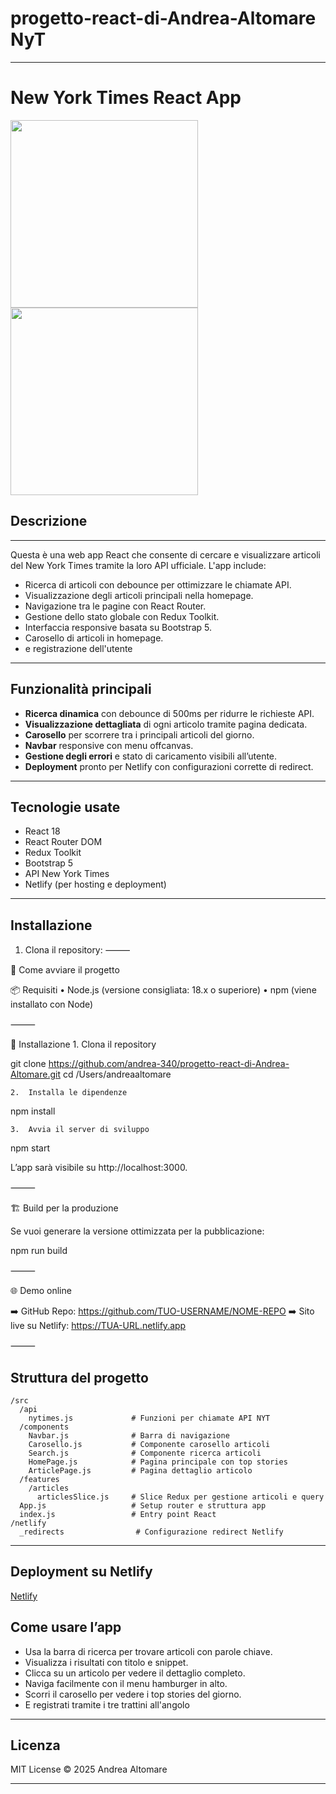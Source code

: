 # progetto-react-di-Andrea-Altomare NyT
---
# New York Times React App
<img src="https://github.com/user-attachments/assets/534c378e-2ae0-483f-8d15-e6632b03211f" width="300" />
<img src="https://github.com/user-attachments/assets/a4eb0f4d-1075-4cca-bf67-c0af62d588e0" width="300" />




## Descrizione
---
Questa è una web app React che consente di cercare e visualizzare articoli del New York Times tramite la loro API ufficiale. L'app include:

* Ricerca di articoli con debounce per ottimizzare le chiamate API.
* Visualizzazione degli articoli principali nella homepage.
* Navigazione tra le pagine con React Router.
* Gestione dello stato globale con Redux Toolkit.
* Interfaccia responsive basata su Bootstrap 5.
* Carosello di articoli in homepage.
* e registrazione dell'utente

---

## Funzionalità principali

* **Ricerca dinamica** con debounce di 500ms per ridurre le richieste API.
* **Visualizzazione dettagliata** di ogni articolo tramite pagina dedicata.
* **Carosello** per scorrere tra i principali articoli del giorno.
* **Navbar** responsive con menu offcanvas.
* **Gestione degli errori** e stato di caricamento visibili all’utente.
* **Deployment** pronto per Netlify con configurazioni corrette di redirect.

---

## Tecnologie usate

* React 18
* React Router DOM
* Redux Toolkit
* Bootstrap 5
* API New York Times
* Netlify (per hosting e deployment)

---

## Installazione

1. Clona il repository:
⸻

🚀 Come avviare il progetto

📦 Requisiti
	•	Node.js (versione consigliata: 18.x o superiore)
	•	npm (viene installato con Node)

⸻

🔧 Installazione
	1.	Clona il repository

git clone https://github.com/andrea-340/progetto-react-di-Andrea-Altomare.git
cd /Users/andreaaltomare

	2.	Installa le dipendenze

npm install

	3.	Avvia il server di sviluppo

npm start

L’app sarà visibile su http://localhost:3000.

⸻

🏗️ Build per la produzione

Se vuoi generare la versione ottimizzata per la pubblicazione:

npm run build


⸻

🌐 Demo online

➡️ GitHub Repo: https://github.com/TUO-USERNAME/NOME-REPO
➡️ Sito live su Netlify: https://TUA-URL.netlify.app

⸻
## Struttura del progetto

```
/src
  /api
    nytimes.js             # Funzioni per chiamate API NYT
  /components
    Navbar.js              # Barra di navigazione
    Carosello.js           # Componente carosello articoli
    Search.js              # Componente ricerca articoli
    HomePage.js            # Pagina principale con top stories
    ArticlePage.js         # Pagina dettaglio articolo
  /features
    /articles
      articlesSlice.js     # Slice Redux per gestione articoli e query
  App.js                   # Setup router e struttura app
  index.js                 # Entry point React
/netlify
  _redirects                # Configurazione redirect Netlify
```

---

## Deployment su Netlify
[Netlify](https://ny-times-clone.netlify.app)


## Come usare l’app

* Usa la barra di ricerca per trovare articoli con parole chiave.
* Visualizza i risultati con titolo e snippet.
* Clicca su un articolo per vedere il dettaglio completo.
* Naviga facilmente con il menu hamburger in alto.
* Scorri il carosello per vedere i top stories del giorno.
* E registrati tramite i tre trattini all'angolo

---

## Licenza

MIT License © 2025 Andrea Altomare

---
